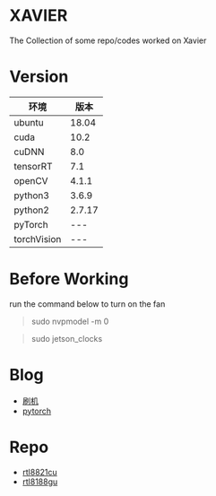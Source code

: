 # XAVIER
The Collection of some repo/codes worked on Xavier

# Version
|  环境   | 版本   |
|  ----  | ----  |
|ubuntu  | 18.04 |
|cuda    | 10.2  |
|cuDNN   |  8.0  |
|tensorRT| 7.1   |
|openCV  | 4.1.1 |
|python3 | 3.6.9 |
|python2 | 2.7.17|
|pyTorch | --- |
|torchVision| --- |
# Before Working
run the command below to turn on the fan 
> sudo nvpmodel -m 0

> sudo jetson_clocks

# Blog
* [刷机](https://blog.csdn.net/qq_38679413/article/details/109398853)
* [pytorch](https://www.jianshu.com/p/9e9c74834283)

# Repo
* [rtl8821cu](https://github.com/whitebatman2/rtl8821CU)
* [rtl8188gu](https://github.com/McMCCRU/rtl8188gu)
